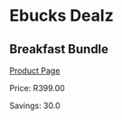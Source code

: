 
# Ebucks Dealz
## Breakfast Bundle
[Product Page](https://www.ebucks.com/web/shop/productSelected.do?prodId=1089338705&catId=909917204)

Price: R399.00

Savings: 30.0


	